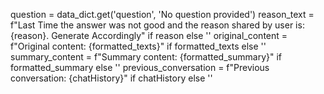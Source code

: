 question = data_dict.get('question', 'No question provided')
    reason_text = f"Last Time the answer was not good and the reason shared by user is: {reason}. Generate Accordingly" if reason else ''
    original_content = f"Original content: {formatted_texts}" if formatted_texts else ''
    summary_content = f"Summary content: {formatted_summary}" if formatted_summary else ''
    previous_conversation = f"Previous conversation: {chatHistory}" if chatHistory else ''
